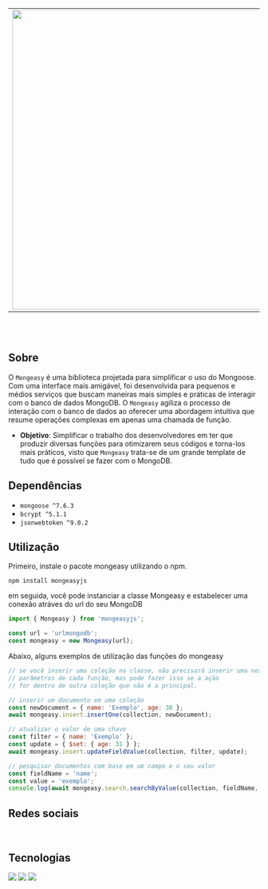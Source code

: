<table align="center">
  <tr>
    <td>
      <a href="https://github.com/its-vitor/mongeasy">
        <img src="https://github.com/its-vitor/mongeasy/assets/146399948/fd2a722a-74cd-4b2e-b265-f5f69cd29ff4" width="600">
      </a>
    </td>
    <td>
      <a href="https://github.com/its-vitor/mongeasy">
        <img src="https://github-readme-stats.vercel.app/api/pin/?username=its-vitor&repo=mongeasy" alt="Readme Card">
      </a>
    </td>
  </tr>
</table>
<br><br>

## Sobre
O `Mongeasy` é uma biblioteca projetada para simplificar o uso do Mongoose. Com uma interface mais amigável, foi desenvolvida para pequenos e médios serviços que buscam maneiras mais simples e práticas de interagir com o banco de dados MongoDB. O `Mongeasy` agiliza o processo de interação com o banco de dados ao oferecer uma abordagem intuitiva que resume operações complexas em apenas uma chamada de função.

- **Objetivo**: Simplificar o trabalho dos desenvolvedores em ter que produzir diversas funções para otimizarem seus códigos e torna-los mais práticos, visto que `Mongeasy` trata-se de um grande template de tudo que é possível se fazer com o MongoDB.

## Dependências
- `mongoose ^7.6.3`
- `bcrypt ^5.1.1`
- `jsonwebtoken ^9.0.2`

## Utilização
Primeiro, instale o pacote mongeasy utilizando o npm.
```
npm install mongeasyjs
```
em seguida, você pode instanciar a classe Mongeasy e estabelecer uma conexão atráves do url do seu MongoDB
```js
import { Mongeasy } from 'mongeasyjs';

const url = 'urlmongodb';
const mongeasy = new Mongeasy(url);
```
Abaixo, alguns exemplos de utilização das funções do mongeasy
```js
// se você inserir uma coleção na classe, não precisará inserir uma nos
// parâmetros de cada função, mas pode fazer isso se a ação
// for dentro de outra coleção que não é a principal.

// inserir um documento em uma coleção
const newDocument = { name: 'Exemplo', age: 30 };
await mongeasy.insert.insertOne(collection, newDocument);

// atualizar o valor de uma chave
const filter = { name: 'Exemplo' }; 
const update = { $set: { age: 31 } };
await mongeasy.insert.updateFieldValue(collection, filter, update);

// pesquisar documentos com base em um campo e o seu valor
const fieldName = 'name';
const value = 'exemplo';
console.log(await mongeasy.search.searchByValue(collection, fieldName, value));
```

<h2>Redes sociais</h1>
<p>
    <a href="https://discord.gg/TFHXUtHUzQ"><img src="https://img.shields.io/badge/Discord-5865F2?style=for-the-badge&logo=discord&logoColor=white" alt=""></a>
    <a href="https://www.tiktok.com/@eovitor.dev"><img src="https://img.shields.io/badge/TikTok-000000?style=for-the-badge&logo=tiktok&logoColor=white" alt=""></a>
</p>
<h2>Tecnologias</h1>
<p>
    <img src="https://img.shields.io/badge/MongoDB-4EA94B?style=for-the-badge&logo=mongodb&logoColor=white">
    <img src="https://img.shields.io/badge/JavaScript-323330?style=for-the-badge&logo=javascript&logoColor=F7DF1E">
    <img src="https://img.shields.io/badge/json%20web%20tokens-323330?style=for-the-badge&logo=json-web-tokens&logoColor=pink">
</p>
 

